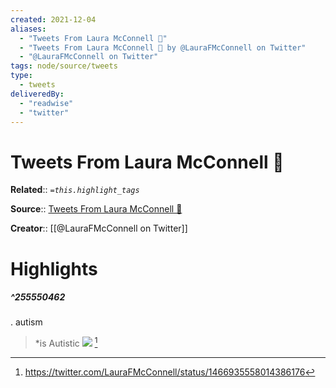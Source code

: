 ```yaml
---
created: 2021-12-04
aliases:
  - "Tweets From Laura McConnell 🦡"
  - "Tweets From Laura McConnell 🦡 by @LauraFMcConnell on Twitter"
  - "@LauraFMcConnell on Twitter"
tags: node/source/tweets
type: 
  - tweets
deliveredBy: 
  - "readwise"
  - "twitter"
---
```

# Tweets From Laura McConnell 🦡

**Related**:: 
*`=this.highlight_tags`*

**Source**:: [Tweets From Laura McConnell 🦡](https://twitter.com/LauraFMcConnell)

**Creator**:: [[@LauraFMcConnell on Twitter]]

# Highlights
##### ^255550462
. autism  
> *is Autistic 
> ![](https://pbs.twimg.com/media/FFuaHVqWUAUn7UJ.jpg) 
  [^255550462]

[^255550462]: https://twitter.com/LauraFMcConnell/status/1466935558014386176

